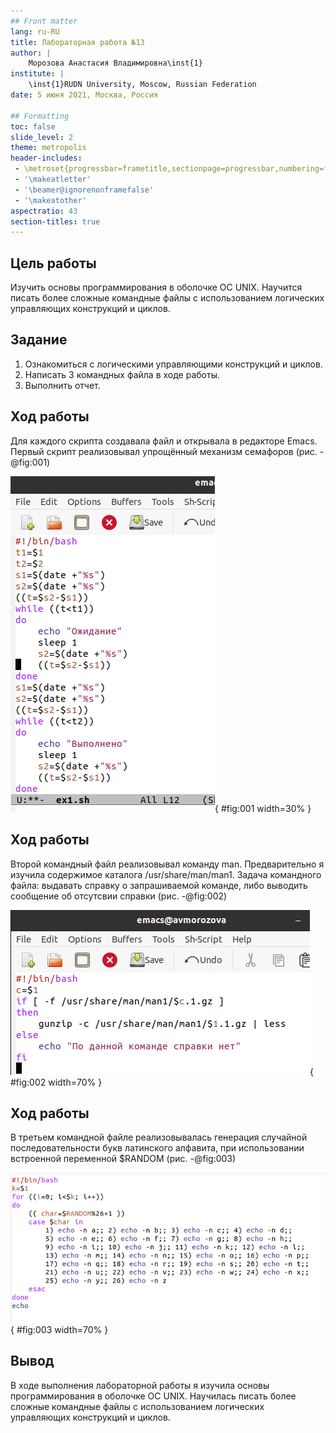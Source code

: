 ```yaml
---
## Front matter
lang: ru-RU
title: Лабораторная работа №13
author: |
	Морозова Анастасия Владимировна\inst{1}
institute: |
	\inst{1}RUDN University, Moscow, Russian Federation
date: 5 июня 2021, Москва, Россия

## Formatting
toc: false
slide_level: 2
theme: metropolis
header-includes: 
 - \metroset{progressbar=frametitle,sectionpage=progressbar,numbering=fraction}
 - '\makeatletter'
 - '\beamer@ignorenonframefalse'
 - '\makeatother'
aspectratio: 43
section-titles: true
---
```


## Цель работы

Изучить основы программирования в оболочке ОС UNIX. Научится писать более сложные командные файлы с использованием логических управляющих конструкций и циклов.

## Задание

1. Ознакомиться с логическими управляющими конструкций и циклов.
2. Написать 3 командных файла в ходе работы.
3. Выполнить отчет.

## Ход работы

Для каждого скрипта создавала файл и открывала в редакторе Emacs. Первый скрипт реализовывал упрощённый механизм семафоров (рис. -@fig:001)

![Первый скрипт](image13/1.png){ #fig:001 width=30% }

## Ход работы

Второй командный файл реализовывал команду man. Предварительно я изучила содержимое каталога /usr/share/man/man1. Задача командного файла: выдавать справку о запрашиваемой команде, либо выводить сообщение об отсутсвии справки (рис. -@fig:002)

![Второй скрипт](image13/7.png){ #fig:002 width=70% }

## Ход работы

В третьем командной файле реализовывалась генерация случайной последовательности букв латинского алфавита, при использовании встроенной переменной $RANDOM (рис. -@fig:003)

![Третий скрипт](image13/11.png){ #fig:003 width=70% }

## Вывод

В ходе выполнения лабораторной работы я изучила основы программирования в оболочке ОС UNIX. Научилась писать более сложные командные файлы с использованием логических управляющих конструкций и циклов.

